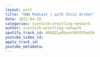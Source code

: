 ```yaml
---
layout: post
title: "SWN Podcast | with Chris Archer"
date: 2022-04-29
categories: scottish-wrestling-network
author: scottish-wrestling-network
spotify_track_id: 6AhQZLp6byonVHlOYSw43b
youtube_video_id: 
apple_track_id: 
youtube_metadata: 
---
```


